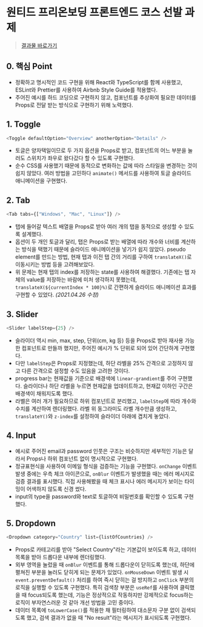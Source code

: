 # 원티드 프리온보딩 프론트엔드 코스 선발 과제

> [결과물 바로가기](https://kec0130.github.io/wanted_pre_onboarding/)

## 0. 핵심 Point

- 정확하고 명시적인 코드 구현을 위해 React와 TypeScript를 함께 사용했고, ESLint와 Prettier를 사용하여 Airbnb Style Guide를 적용했다.
- 주어진 예시를 하드 코딩으로 구현하지 않고, 컴포넌트를 추상화여 필요한 데이터를 Props로 전달 받는 방식으로 구현하기 위해 노력했다.

## 1. Toggle

```js
<Toggle defaultOption="Overview" anotherOption="Details" />
```

- 토글은 양자택일이므로 두 가지 옵션을 Props로 받고, 컴포넌트의 어느 부분을 눌러도 스위치가 좌우로 왔다갔다 할 수 있도록 구현했다.
- 순수 CSS를 사용했기 때문에 동적으로 변화하는 값에 따라 스타일을 변경하는 것이 쉽지 않았다. 여러 방법을 고민하다 `animate()` 메서드를 사용하여 토글 슬라이드 애니메이션을 구현했다.

## 2. Tab

```js
<Tab tabs={["Windows", "Mac", "Linux"]} />
```

- 탭에 들어갈 텍스트 배열을 Props로 받아 여러 개의 탭을 동적으로 생성할 수 있도록 설계했다.
- 옵션이 두 개인 토글과 달리, 탭은 Props로 받는 배열에 따라 개수와 너비를 계산하는 방식을 택했기 때문에 슬라이드 애니메이션을 넣기가 쉽지 않았다. pseudo element를 만드는 방법, 현재 탭과 이전 탭 간의 거리를 구하여 `translateX()`로 이동시키는 방법 등을 고려해보았다.
- 위 문제는 현재 탭의 index를 저장하는 state를 사용하여 해결했다. 기존에는 탭 자체의 value를 저장하는 바람에 미처 생각하지 못했는데, `translateX(${currentIndex * 100}%)`로 간편하게 슬라이드 애니메이션 효과를 구현할 수 있었다. _(2021.04.26 수정)_

## 3. Slider

```js
<Slider labelStep={25} />
```

- 슬라이더 역시 min, max, step, 단위(cm, kg 등) 등을 Props로 받아 재사용 가능한 컴포넌트로 만들까 했지만, 주어진 예시가 % 단위로 되어 있어 간단하게 구현했다.
- 다만 `labelStep`은 Props로 지정했는데, 하단 라벨을 25% 간격으로 고정하지 않고 다른 간격으로 설정할 수도 있음을 고려한 것이다.
- progress bar는 현재값을 기준으로 배경색에 `linear-grandient`를 주어 구현했다. 슬라이더나 하단 라벨을 누르면 현재값을 업데이트하고, 현재값 이하인 구간은 배경색이 채워지도록 했다.
- 라벨은 여러 개가 필요하므로 하위 컴포넌트로 분리했고, `labelStep`에 따라 개수와 수치를 계산하여 렌더링했다. 라벨 위 동그라미도 라벨 개수만큼 생성하고, `translateY()`와 `z-index`를 설정하여 슬라이더 아래에 겹치게 놓았다.

## 4. Input

- 예시로 주어진 email과 password 인풋은 구조는 비슷하지만 세부적인 기능은 달라서 Props나 하위 컴포넌트 없이 명시적으로 구현했다.
- 정규표현식을 사용하여 이메일 형식을 검증하는 기능을 구현했다. `onChange` 이벤트 발생 중에는 우측 체크 아이콘으로, `onBlur` 이벤트가 발생했을 때는 에러 메시지로 검증 결과를 표시했다. 직접 사용해봤을 때 체크 표시나 에러 메시지가 보이는 타이밍이 어색하지 않도록 신경 썼다.
- input의 type을 password와 text로 토글하여 비밀번호를 확인할 수 있도록 구현했다.

## 5. Dropdown

```js
<Dropdown category="Country" list={listOfCountries} />
```

- Props로 카테고리를 받아 "Select Country"라는 기본값이 보이도록 하고, 데이터 목록을 받아 드롭다운 내부에 렌더링했다.
- 외부 영역을 눌렀을 때 `onBlur` 이벤트를 통해 드롭다운이 닫히도록 했는데, 하단에 펼쳐진 부분을 눌러도 닫히게 되는 문제가 있었다. `onMouseDown` 이벤트 발생 시 `event.preventDefault()` 처리를 하여 즉시 닫히는 걸 방지하고 `onClick` 부분의 로직을 실행할 수 있도록 구현했다. 특히 검색창 부분은 `useRef`를 사용하여 클릭했을 때 focus되도록 했는데, 기능은 정상적으로 작동하지만 강제적으로 focus하는 로직이 부자연스러운 것 같아 개선 방법을 고민 중이다.
- 데이터 목록에 `toLowerCase()`를 적용한 채 필터링하여 대소문자 구분 없이 검색되도록 했고, 검색 결과가 없을 때 "No result"라는 메시지가 표시되도록 구현했다.
